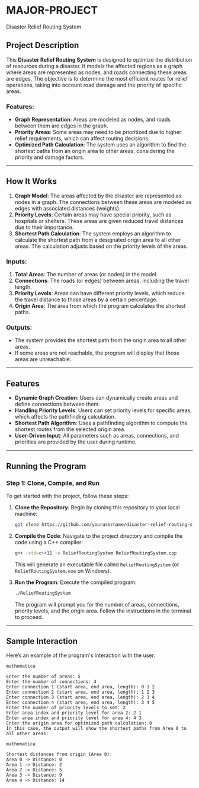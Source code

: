 # MAJOR-PROJECT
Disaster Relief Routing System

## Project Description

This **Disaster Relief Routing System** is designed to optimize the distribution of resources during a disaster. It models the affected regions as a graph where areas are represented as nodes, and roads connecting these areas are edges. The objective is to determine the most efficient routes for relief operations, taking into account road damage and the priority of specific areas.

### Features:
- **Graph Representation**: Areas are modeled as nodes, and roads between them are edges in the graph.
- **Priority Areas**: Some areas may need to be prioritized due to higher relief requirements, which can affect routing decisions.
- **Optimized Path Calculation**: The system uses an algorithm to find the shortest paths from an origin area to other areas, considering the priority and damage factors.

---

## How It Works

1. **Graph Model**: The areas affected by the disaster are represented as nodes in a graph. The connections between these areas are modeled as edges with associated distances (weights).
2. **Priority Levels**: Certain areas may have special priority, such as hospitals or shelters. These areas are given reduced travel distances due to their importance.
3. **Shortest Path Calculation**: The system employs an algorithm to calculate the shortest path from a designated origin area to all other areas. The calculation adjusts based on the priority levels of the areas.

### Inputs:
1. **Total Areas**: The number of areas (or nodes) in the model.
2. **Connections**: The roads (or edges) between areas, including the travel length.
3. **Priority Levels**: Areas can have different priority levels, which reduce the travel distance to those areas by a certain percentage.
4. **Origin Area**: The area from which the program calculates the shortest paths.

### Outputs:
- The system provides the shortest path from the origin area to all other areas.
- If some areas are not reachable, the program will display that those areas are unreachable.

---

## Features

- **Dynamic Graph Creation**: Users can dynamically create areas and define connections between them.
- **Handling Priority Levels**: Users can set priority levels for specific areas, which affects the pathfinding calculation.
- **Shortest Path Algorithm**: Uses a pathfinding algorithm to compute the shortest routes from the selected origin area.
- **User-Driven Input**: All parameters such as areas, connections, and priorities are provided by the user during runtime.

---

## Running the Program

### Step 1: Clone, Compile, and Run

To get started with the project, follow these steps:

1. **Clone the Repository**: Begin by cloning this repository to your local machine:

    ```bash
    git clone https://github.com/yourusername/disaster-relief-routing-system.git
    ```

2. **Compile the Code**: Navigate to the project directory and compile the code using a C++ compiler:

    ```bash
    g++ -std=c++11 -o ReliefRoutingSystem ReliefRoutingSystem.cpp
    ```

    This will generate an executable file called `ReliefRoutingSystem` (or `ReliefRoutingSystem.exe` on Windows).

3. **Run the Program**: Execute the compiled program:

    ```bash
    ./ReliefRoutingSystem
    ```

    The program will prompt you for the number of areas, connections, priority levels, and the origin area. Follow the instructions in the terminal to proceed.

---

## Sample Interaction
Here’s an example of the program's interaction with the user:
```
mathematica

Enter the number of areas: 5
Enter the number of connections: 4
Enter connection 1 (start area, end area, length): 0 1 2
Enter connection 2 (start area, end area, length): 1 2 3
Enter connection 3 (start area, end area, length): 2 3 4
Enter connection 4 (start area, end area, length): 3 4 5
Enter the number of priority levels to set: 2
Enter area index and priority level for area 2: 2 1
Enter area index and priority level for area 4: 4 3
Enter the origin area for optimized path calculation: 0
In this case, the output will show the shortest paths from Area 0 to all other areas:

mathematica

Shortest distances from origin (Area 0):
Area 0 -> Distance: 0
Area 1 -> Distance: 2
Area 2 -> Distance: 5
Area 3 -> Distance: 9
Area 4 -> Distance: 14
```
